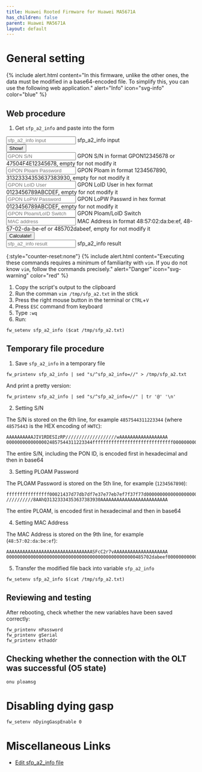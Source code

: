 ```yaml
---
title: Huawei Rooted Firmware for Huawei MA5671A
has_children: false
parent: Huawei MA5671A
layout: default
---
```


# General setting


{% include alert.html content="In this firmware, unlike the other ones, the data must be modified in a base64-encoded file. To simplify this, you can use the following web application." alert="Info" icon="svg-info" color="blue" %}

## Web procedure


1. Get `sfp_a2_info` and paste into the form

<form id="huawei-rooted">
    <div class="form-floating mb-3">
        <input type="text" class="form-control" placeholder="sfp_a2_info input" name="sfp-a2-info" id="sfp-a2-info"    >
        <label for="sfp-a2-info">sfp_a2_info input</label>
    </div>
    <div class="mb-3">
        <input type="submit" class="btn btn-primary" value="Show!" name="submit">
    </div>
    <div class="form-floating mb-3">
        <input type="text" class="form-control" placeholder="GPON S/N" name="gpon-serial" id="gpon-serial" value="">
        <label for="gpon-serial">GPON S/N in format GPON12345678 or 47504F4E12345678, empty for not modify it</label>
    </div>
    <div class="form-floating mb-3">
        <input type="text" class="form-control" placeholder="GPON Ploam Password" name="gpon-ploam" id="gpon-ploam" value="">
        <label for="gpon-ploam">GPON Ploam in format 1234567890, 31323334353637383930, empty for not modify it</label>
    </div>
    <div class="form-floating mb-3">
        <input type="text" class="form-control" placeholder="GPON LoID User" name="gpon-loid" id="gpon-loid" value="">
        <label for="gpon-loid">GPON LoID User in hex format 0123456789ABCDEF, empty for not modify it</label>
    </div>
    <div class="form-floating mb-3">
        <input type="text" class="form-control" placeholder="GPON LoPW Password" name="gpon-lopw" id="gpon-lopw" value="">
        <label for="gpon-lopw">GPON LoPW Passwrd in hex format 0123456789ABCDEF, empty for not modify it</label>
    </div>
    <div class="form-floating mb-3">
        <input type="text" class="form-control" placeholder="GPON Ploam/LoID Switch" name="gpon-loid-ploam-switch" id="gpon-loid-ploam-switch" value="">
        <label for="gpon-loid-ploam-switch">GPON Ploam/LoID Switch</label>
    </div>
    <div class="form-floating mb-3">
        <input type="text" class="form-control" placeholder="MAC address" name="mac-addr" id="mac-addr" value="">
        <label for="mac-addr">MAC Address in format 48:57:02:da:be:ef, 48-57-02-da-be-ef or 485702dabeef, empty for not modify it</label>
    </div>
    <div class="mb-3">
        <input type="submit" class="btn btn-primary" value="Calculate!" name="submit">
    </div>
    <div class="form-floating mb-3">
        <input readonly class="form-control" type="text" id="result" placeholder="sfp_a2_info result">
        <label for="result">sfp_a2_info result</label>
    </div>
</form>
<script>
    var form = document.getElementById('huawei-rooted');
    form.addEventListener('submit',(event) => {
        event.preventDefault();
        var fomrdata = new FormData(form);
        var sfp_a2_info = fomrdata.get('sfp-a2-info');
        var sfp_a2_info_arr = sfp_a2_info.split('@');
        var sfp_a2_info_0 = sfp_a2_info_arr.splice(0);
        var sfp_a2_decode = sfp_a2_info_arr.map(it => base64ToHex(it)).join('');
        var eeprom = new eeprom1(sfp_a2_decode);
        console.log(eeprom);
        if(fomrdata.get('submit') == "Show!") {
            fomrdata.set('gpon-serial', eeprom.serial);
            fomrdata.set('gpon-ploam', eeprom.ploam);
            fomrdata.set('gpon-loid', eeprom.loid);
            fomrdata.set('gpon-lpwd', eeprom.lopw);
            fomrdata.set('gpon-loid-ploam-switch', eeprom.loidPloamSwitch);
            populateForm(form, fomrdata);
        } else {
            eeprom.serial = fomrdata.get('gpon-serial');
            eeprom.ploam = fomrdata.get('gpon-ploam');
            eeprom.loid = fomrdata.get('gpon-loid');
            eeprom.lopw = fomrdata.get('gpon-lopw');
            eeprom.loidPloamSwitch = fomrdata.get('gpon-loid-ploam-switch');
            document.getElementById('result').value =  eeprom.hex; 
        }
        /*if(sfp_a2_info_arr.length > 10 && sfp_a2_info_arr[0] === 'begin-base64 644 sfp_a2_info ') {
            var gpon_sn = fomrdata.get('gpon-sn');
            if(gpon_sn.length == 12) {  
                var vendor_id = gpon_sn.substring(0, 4);
                var progressive = gpon_sn.substring(4);
                var vendor_id_hex = ([...vendor_id].map((elem, n) => Number(vendor_id.charCodeAt(n)).toString(16)).join(''));
                gpon_sn = vendor_id_hex+progressive;
            }
            if(gpon_sn.length == 16) {  
                var hex = base64ToHex(sfp_a2_info_arr[6]);
                hex = hex.substring(0,16) + gpon_sn + hex.substring(32);
                sfp_a2_info_arr[6] = hexToBase64(hex);
            }
            var gpon_password = fomrdata.get('gpon-password');
            if(gpon_password.length > 0) {
                if(gpon_password.length <= 10) {  
                    gpon_password = ([...gpon_password].map((elem, n) => Number(gpon_password.charCodeAt(n)).toString(16)).join(''));
                    gpon_password += '0'.repeat(20-gpon_password.length);
                }
                else if(gpon_password.length == 22 && gpon_password.substring(0,2) === '0x') {  
                    gpon_password = gpon_password.substring(3);
                }
                if(gpon_password.length == 20) {  
                    var hex = base64ToHex(sfp_a2_info_arr[5]);
                    hex = hex.substring(0,22) + gpon_password + hex.substring(42);
                    sfp_a2_info_arr[5] = hexToBase64(hex);
                }
            }
            var mac_addr = fomrdata.get('mac-addr');
            if(mac_addr.length == 17) {
                mac_addr = mac_addr.replace('-','');
                mac_addr = mac_addr.replace(':','');
            }
            if(mac_addr.length == 12) {
                var hex = base64ToHex(sfp_a2_info_arr[9]);
                hex = hex.substring(0,48) + mac_addr + hex.substring(61);
                sfp_a2_info_arr[9] = hexToBase64(hex);
            }   
        } else {
            document.getElementById('result').value = 'sfp_a2_info variable in wrong format!';
        }*/
    });
    function hexToBase64(hexStr) {
        return btoa([...hexStr].reduce((acc, _, i) => acc += !(i - 1 & 1) ? String.fromCharCode(parseInt(hexStr.substring(i - 1, i + 1), 16)) : '', ''));
    }
    function base64ToHex(base64Value) {
        return [...atob(base64Value)].map(c=> c.charCodeAt(0).toString(16).padStart(2,0)).join('');
    }
</script>

{:style="counter-reset:none"}
{% include alert.html content="Executing these commands requires a minimum of familiarity with  `vim`. If you do not know `vim`, follow the commands precisely." alert="Danger"  icon="svg-warning" color="red" %}


1. Copy the script's output to the clipboard 
1. Run the comman `vim /tmp/sfp_a2.txt` in the stick
1. Press the right mouse button in the terminal or `CTRL`+`V`
1. Press `ESC` command from keyboard
1. Type `:wq`
1. Run:

```shell
fw_setenv sfp_a2_info ($cat /tmp/sfp_a2.txt)
```

## Temporary file procedure

1. Save `sfp_a2_info` in a temporary file

```shell
fw_printenv sfp_a2_info | sed "s/^sfp_a2_info=//" > /tmp/sfp_a2.txt
```
And print a pretty version:
```shell
fw_printenv sfp_a2_info | sed "s/^sfp_a2_info=//" | tr '@' '\n'
```

2. Setting S/N

The S/N is stored on the 6th line, for example `4857544311223344` (where `48575443` is the HEX encoding of `HWTC`):
```
AAAAAAAAAAJIV1RDESIzRP///////////////////wAAAAAAAAAAAAAAAAAA
00000000000000024857544311223344ffffffffffffffffffffffffffffff0000000000000000000000000000
```

The entire S/N, including the PON ID, is encoded first in hexadecimal and then in base64

3. Setting PLOAM Password

The PLOAM Password is stored on the 5th line, for example (`1234567890`):
```
ffffffffffffffff00021437d77db7df7e37e77eb7ef7f37f77d00000000000000000000000000000000000000
//////////8AAhQ31323334353637383930AAAAAAAAAAAAAAAAAAAAAAAAA
```

The entire PLOAM, is encoded first in hexadecimal and then in base64

4. Setting MAC Address

The MAC Address is stored on the 9th line, for example (`48:57:02:da:be:ef`):
```
AAAAAAAAAAAAAAAAAAAAAAAAAAAAAAAASFcC2r7vAAAAAAAAAAAAAAAAAAAA
000000000000000000000000000000000000000000000000485702dabeef000000000000000000000000000000
```

5. Transfer the modified file back into variable `sfp_a2_info`

```shell
fw_setenv sfp_a2_info $(cat /tmp/sfp_a2.txt)
```

## Reviewing and testing

After rebooting, check whether the new variables have been saved correctly:

```shell
fw_printenv nPassword
fw_printenv gSerial
fw_printenv ethaddr
```

## Checking whether the connection with the OLT was successful (O5 state)

```shell
onu ploamsg
```

# Disabling dying gasp

```shell
fw_setenv nDyingGaspEnable 0 
```

# Miscellaneous Links

- [Edit sfp_a2_info file](https://forum.openwrt.org/t/support-ma5671a-sfp-gpon/48042/25)
